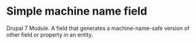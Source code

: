 Simple machine name field
================================

Drupal 7 Module. A field that generates a machine-name-safe version of other field or property in an entity.
